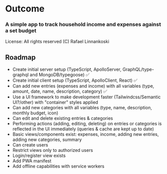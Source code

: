 # Outcome

### A simple app to track household income and expenses against a set budget

License: All rights reserved (C) Rafael Linnankoski

## Roadmap
- Create initial server setup (TypeScript, ApolloServer, GraphQL/type-graphql and MongoDB/typegoose)
  ✅
- Create initial client setup (TypeScript, ApolloClient, React) ✅
- Can add new entries (expenses and income) with all variables (type, amount, date, name,
  description, category) ✅
- Use a UI framework to make development faster (Tailwindcss/Semantic UI?/other) with "container"
  styles applied
- Can add new categories with all variables (type, name, description, monthly budget, icon)
- Can edit and delete existing entries & categories
- Performing actions (adding, editing, deleting) on entries or categories is reflected in the UI
  immediately (queries & cache are kept up to date)
- Basic views/components exist: expenses, income, adding new entries, adding new categories, summary
- Can create users
- Restrict views only to authorized users
- Login/register view exists
- Add PWA manifest
- Add offline capabilities with service workers

